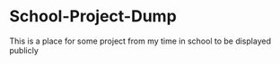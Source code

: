 # School-Project-Dump
This is a place for some project from my time in school to be displayed publicly
